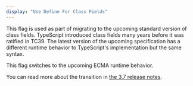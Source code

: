 ```yaml
---
display: "Use Define For Class Fields"
---
```


This flag is used as part of migrating to the upcoming standard version of class fields. TypeScript introduced class fields many years before it was ratified in TC39. The latest version of the upcoming specification has a different runtime behavior to TypeScript's implementation but the same syntax. 

This flag switches to the upcoming ECMA runtime behavior.

You can read more about the transition in [the 3.7 release notes](/docs/handbook/release-notes/typescript-3-7.html#the-usedefineforclassfields-flag-and-the-declare-property-modifier).
